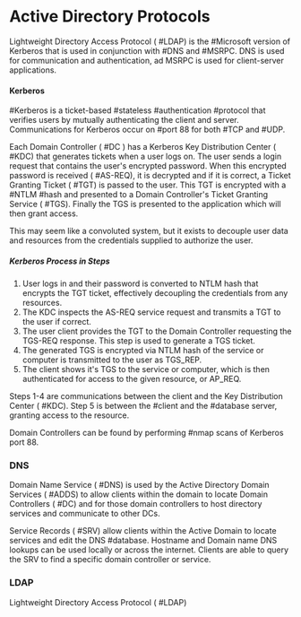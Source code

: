 # Active Directory Protocols

Lightweight Directory Access Protocol ( #LDAP) is the #Microsoft version of Kerberos that is used in conjunction with #DNS and #MSRPC. DNS is used for communication and authentication, ad MSRPC is used for client-server applications. 

#### Kerberos

#Kerberos is a ticket-based #stateless #authentication #protocol that verifies users by mutually authenticating the client and server. Communications for Kerberos occur on #port 88 for both #TCP and #UDP.

Each Domain Controller  ( #DC ) has a Kerberos Key Distribution Center ( #KDC) that generates tickets when a user logs on. The user sends a login request that contains the user's encrypted password. When this encrypted password is received ( #AS-REQ), it is decrypted and if it is correct, a Ticket Granting Ticket ( #TGT) is passed to the user. This TGT is encrypted with a #NTLM #hash and presented to a Domain Controller's Ticket Granting Service ( #TGS). Finally the TGS is presented to the application which will then grant access.

This may seem like a convoluted system, but it exists to decouple user data and resources from the credentials supplied to authorize the user.

##### Kerberos Process in Steps

1. User logs in and their password is converted to NTLM hash that encrypts the TGT ticket, effectively decoupling the credentials from any resources.
2. The KDC inspects the AS-REQ service request and transmits a TGT to the user if correct.
3. The user client provides the TGT to the Domain Controller requesting the TGS-REQ response. This step is used to generate a TGS ticket.
4. The generated TGS is encrypted via NTLM hash of the service or computer is transmitted to the user as TGS_REP.
5. The client shows it's TGS to the service or computer, which is then authenticated for access to the given resource, or AP_REQ.

Steps 1-4 are communications between the client and the Key Distribution Center ( #KDC).
Step 5 is between the #client and the #database server, granting access to the resource.

Domain Controllers can be found by performing #nmap scans of Kerberos port 88.

### DNS

Domain Name Service ( #DNS) is used by the Active Directory Domain Services ( #ADDS) to allow clients within the domain to locate Domain Controllers ( #DC) and for those domain controllers to host directory services and communicate to other DCs. 

Service Records ( #SRV) allow clients within the Active Domain to locate services and edit the DNS #database. Hostname and Domain name DNS lookups can be used locally or across the internet. Clients are able to query the SRV to find a specific domain controller or service.

### LDAP

Lightweight Directory Access Protocol ( #LDAP)